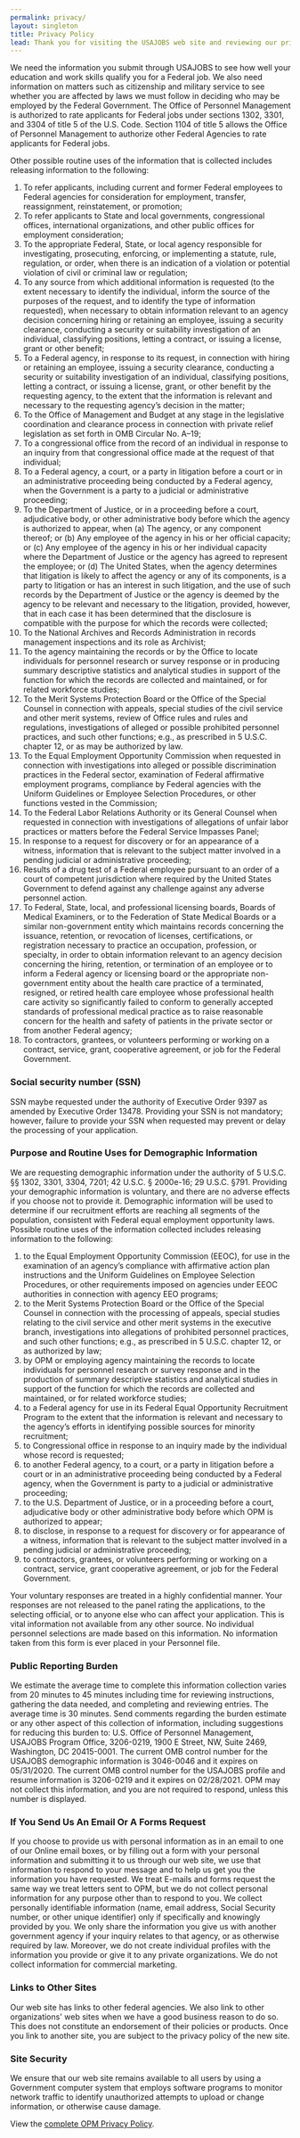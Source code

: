 ```yaml
---
permalink: privacy/
layout: singleton
title: Privacy Policy
lead: Thank you for visiting the USAJOBS web site and reviewing our privacy policy.
---
```


  We need the information you submit through USAJOBS to see how well your education and work skills qualify you for a Federal job. We also need information on matters such as citizenship and military service to see whether you are affected by laws we must follow in deciding who may be employed by the Federal Government. The Office of Personnel Management is authorized to rate applicants for Federal jobs under sections 1302, 3301, and 3304 of title 5 of the U.S. Code. Section 1104 of title 5 allows the Office of Personnel Management to authorize other Federal Agencies to rate applicants for Federal jobs.

  Other possible routine uses of the information that is collected includes releasing information to the following:

 1. To refer applicants, including current and former Federal employees to Federal agencies for consideration for employment, transfer, reassignment, reinstatement, or promotion;
 2. To refer applicants to State and local governments, congressional offices, international organizations, and other public offices for employment consideration;
 3. To the appropriate Federal, State, or local agency responsible for investigating, prosecuting, enforcing, or implementing a statute, rule, regulation, or order, when there is an indication of a violation or potential violation of civil or criminal law or regulation;
 4. To any source from which additional information is requested (to the extent necessary to identify the individual, inform the source of the purposes of the request, and to identify the type of information requested), when necessary to obtain information relevant to an agency decision concerning hiring or retaining an employee, issuing a security clearance, conducting a security or suitability investigation of an individual, classifying positions, letting a contract, or issuing a license, grant or other benefit;
 5. To a Federal agency, in response to its request, in connection with hiring or retaining an employee, issuing a security clearance, conducting a security or suitability investigation of an individual, classifying positions, letting a contract, or issuing a license, grant, or other benefit by the requesting agency, to the extent that the information is relevant and necessary to the requesting agency’s decision in the matter;
 6. To the Office of Management and Budget at any stage in the legislative coordination and clearance process in connection with private relief legislation as set forth in OMB Circular No. A–19;
 7. To a congressional office from the record of an individual in response to an inquiry from that congressional office made at the request of that individual;
 8. To a Federal agency, a court, or a party in litigation before a court or in an administrative proceeding being conducted by a Federal agency, when the Government is a party to a judicial or administrative proceeding;
 9. To the Department of Justice, or in a proceeding before a court, adjudicative body, or other administrative body before which the agency is authorized to appear, when (a) The agency, or any component thereof; or (b) Any employee of the agency in his or her official capacity; or (c) Any employee of the agency in his or her individual capacity where the Department of Justice or the agency has agreed to represent the employee; or (d) The United States, when the agency determines that litigation is likely to affect the agency or any of its components, is a party to litigation or has an interest in such litigation, and the use of such records by the Department of Justice or the agency is deemed by the agency to be relevant and necessary to the litigation, provided, however, that in each case it has been determined that the disclosure is compatible with the purpose for which the records were collected;
 10. To the National Archives and Records Administration in records management inspections and its role as Archivist;
 11. To the agency maintaining the records or by the Office to locate individuals for personnel research or survey response or in producing summary descriptive statistics and analytical studies in support of the function for which the records are collected and maintained, or for related workforce studies;
 12. To the Merit Systems Protection Board or the Office of the Special Counsel in connection with appeals, special studies of the civil service and other merit systems, review of Office rules and rules and regulations, investigations of alleged or possible prohibited personnel practices, and such other functions; e.g., as prescribed in 5 U.S.C. chapter 12, or as may be authorized by law.
 13. To the Equal Employment Opportunity Commission when requested in connection with investigations into alleged or possible discrimination practices in the Federal sector, examination of Federal affirmative employment programs, compliance by Federal agencies with the Uniform Guidelines or Employee Selection Procedures, or other functions vested in the Commission;
 14. To the Federal Labor Relations Authority or its General Counsel when requested in connection with investigations of allegations of unfair labor practices or matters before the Federal Service Impasses Panel;
 15. In response to a request for discovery or for an appearance of a witness, information that is relevant to the subject matter involved in a pending judicial or administrative proceeding;
 16. Results of a drug test of a Federal employee pursuant to an order of a court of competent jurisdiction where required by the United States Government to defend against any challenge against any adverse personnel action.
 17. To Federal, State, local, and professional licensing boards, Boards of Medical Examiners, or to the Federation of State Medical Boards or a similar non-government entity which maintains records concerning the issuance, retention, or revocation of licenses, certifications, or registration necessary to practice an occupation, profession, or specialty, in order to obtain information relevant to an agency decision concerning the hiring, retention, or termination of an employee or to inform a Federal agency or licensing board or the appropriate non-government entity about the health care practice of a terminated, resigned, or retired health care employee whose professional health care activity so significantly failed to conform to generally accepted standards of professional medical practice as to raise reasonable concern for the health and safety of patients in the private sector or from another Federal agency;
 18. To contractors, grantees, or volunteers performing or working on a contract, service, grant, cooperative agreement, or job for the Federal Government.

### Social security number (SSN)

SSN maybe requested under the authority of Executive Order 9397 as amended by Executive Order 13478. Providing your SSN is not mandatory; however, failure to provide your SSN when requested may prevent or delay the processing of your application.

### Purpose and Routine Uses for Demographic Information

We are requesting demographic information under the authority of 5 U.S.C. §§ 1302, 3301, 3304, 7201; 42 U.S.C. § 2000e-16; 29 U.S.C. §791. Providing your demographic information is voluntary, and there are no adverse effects if you choose not to provide it. Demographic information will be used to determine if our recruitment efforts are reaching all segments of the population, consistent with Federal equal employment opportunity laws. Possible routine uses of the information collected includes releasing information to the following:

1. to the Equal Employment Opportunity Commission (EEOC), for use in the examination of an agency’s compliance with affirmative action plan instructions and the Uniform Guidelines on Employee Selection Procedures, or other requirements imposed on agencies under EEOC authorities in connection with agency EEO programs;
2. to the Merit Systems Protection Board or the Office of the Special Counsel in connection with the processing of appeals, special studies relating to the civil service and other merit systems in the executive branch, investigations into allegations of prohibited personnel practices, and such other functions; e.g., as prescribed in 5 U.S.C. chapter 12, or as authorized by law;
3. by OPM or employing agency maintaining the records to locate individuals for personnel research or survey response and in the production of summary descriptive statistics and analytical studies in support of the function for which the records are collected and maintained, or for related workforce studies;
4. to a Federal agency for use in its Federal Equal Opportunity Recruitment Program to the extent that the information is relevant and necessary to the agency’s efforts in identifying possible sources for minority recruitment;
5. to Congressional office in response to an inquiry made by the individual whose record is requested;
6. to another Federal agency, to a court, or a party in litigation before a court or in an administrative proceeding being conducted by a Federal agency, when the Government is party to a judicial or administrative proceeding;
7. to the U.S. Department of Justice, or in a proceeding before a court, adjudicative body or other administrative body before which OPM is authorized to appear;
8. to disclose, in response to a request for discovery or for appearance of a witness, information that is relevant to the subject matter involved in a pending judicial or administrative proceeding;
9. to contractors, grantees, or volunteers performing or working on a contract, service, grant cooperative agreement, or job for the Federal Government.

Your voluntary responses are treated in a highly confidential manner. Your responses are not released to the panel rating the applications, to the selecting official, or to anyone else who can affect your application. This is vital information not available from any other source. No individual personnel selections are made based on this information. No information taken from this form is ever placed in your Personnel file.

### Public Reporting Burden

We estimate the average time to complete this information collection varies from 20 minutes to 45 minutes including time for reviewing instructions, gathering the data needed, and completing and reviewing entries. The average time is 30 minutes. Send comments regarding the burden estimate or any other aspect of this collection of information, including suggestions for reducing this burden to: U.S. Office of Personnel Management, USAJOBS Program Office, 3206-0219, 1900 E Street, NW, Suite 2469, Washington, DC 20415-0001. The current OMB control number for the USAJOBS demographic information is 3046-0046 and it expires on 05/31/2020. The current OMB control number for the USAJOBS profile and resume information is 3206-0219 and it expires on 02/28/2021. OPM may not collect this information, and you are not required to respond, unless this number is displayed.

### If You Send Us An Email Or A Forms Request

If you choose to provide us with personal information as in an email to one of our Online email boxes, or by filling out a form with your personal information and submitting it to us through our web site, we use that information to respond to your message and to help us get you the information you have requested. We treat E-mails and forms request the same way we treat letters sent to OPM, but we do not collect personal information for any purpose other than to respond to you. We collect personally identifiable information (name, email address, Social Security number, or other unique identifier) only if specifically and knowingly provided by you. We only share the information you give us with another government agency if your inquiry relates to that agency, or as otherwise required by law. Moreover, we do not create individual profiles with the information you provide or give it to any private organizations. We do not collect information for commercial marketing.

### Links to Other Sites

Our web site has links to other federal agencies. We also link to other organizations' web sites when we have a good business reason to do so. This does not constitute an endorsement of their policies or products. Once you link to another site, you are subject to the privacy policy of the new site.

### Site Security

We ensure that our web site remains available to all users by using a Government computer system that employs software programs to monitor network traffic to identify unauthorized attempts to upload or change information, or otherwise cause damage.

View the <a href="https://www.opm.gov/information-management/privacy-policy/">complete OPM Privacy Policy</a>.
